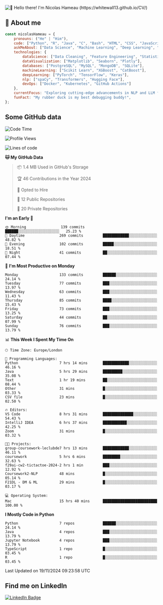 <img src="assets/intro.gif" alt="👋 Hello there! I'm Nicolas Hameau (https://whitewall13.github.io/CV/)" title="👋 Hello there! I'm Nicolas Hameau"/>

<!---visitors number here--->

## :book: About me

```javascript
const nicolasHameau = {
    pronouns: ("He" | "Him"),
    code: ["Python", "R", "Java", "C", "Bash", "HTML", "CSS", "JavaScript", "PHP", "SQL"],
    askMeAbout: ["Data Science", "Machine Learning", "Deep Learning", "NLP", "LLM", "Computer Vision", "MLOps"],
    technologies: {
        dataScience: ["Data Cleaning", "Feature Engineering", "Statistical Analysis"],
        dataVisualization: ["Matplotlib", "Seaborn", "Plotly"],
        databases: ["PostgreSQL", "MySQL", "MongoDB", "SQLite"],
        machineLearning: ["Scikit Learn", "XGBoost", "CatBoost"],
        deepLearning: ["PyTorch", "TensorFlow", "Keras"],
        nlp: ["spaCy", "Transformers", "Hugging Face"],
        devOps: ["Docker", "Kubernetes", "GitHub Actions"]
    },
    currentFocus: "Exploring cutting-edge advancements in NLP and LLM fine-tuning",
    funFact: "My rubber duck is my best debugging buddy!",
};
```
## Some GitHub data

<!--START_SECTION:waka-->
![Code Time](http://img.shields.io/badge/Code%20Time-24%20hrs%2022%20mins-blue)

![Profile Views](http://img.shields.io/badge/Profile%20Views-0-blue)

![Lines of code](https://img.shields.io/badge/From%20Hello%20World%20I%27ve%20Written-5.8%20million%20lines%20of%20code-blue)

**🐱 My GitHub Data** 

> 📦 1.4 MB Used in GitHub's Storage 
 > 
> 🏆 46 Contributions in the Year 2024
 > 
> 💼 Opted to Hire
 > 
> 📜 12 Public Repositories 
 > 
> 🔑 20 Private Repositories 
 > 
**I'm an Early 🐤** 

```text
🌞 Morning                139 commits         ██████░░░░░░░░░░░░░░░░░░░   25.23 % 
🌆 Daytime                269 commits         ████████████░░░░░░░░░░░░░   48.82 % 
🌃 Evening                102 commits         █████░░░░░░░░░░░░░░░░░░░░   18.51 % 
🌙 Night                  41 commits          ██░░░░░░░░░░░░░░░░░░░░░░░   07.44 % 
```
📅 **I'm Most Productive on Monday** 

```text
Monday                   133 commits         ██████░░░░░░░░░░░░░░░░░░░   24.14 % 
Tuesday                  77 commits          ███░░░░░░░░░░░░░░░░░░░░░░   13.97 % 
Wednesday                63 commits          ███░░░░░░░░░░░░░░░░░░░░░░   11.43 % 
Thursday                 85 commits          ████░░░░░░░░░░░░░░░░░░░░░   15.43 % 
Friday                   73 commits          ███░░░░░░░░░░░░░░░░░░░░░░   13.25 % 
Saturday                 44 commits          ██░░░░░░░░░░░░░░░░░░░░░░░   07.99 % 
Sunday                   76 commits          ███░░░░░░░░░░░░░░░░░░░░░░   13.79 % 
```


📊 **This Week I Spent My Time On** 

```text
🕑︎ Time Zone: Europe/London

💬 Programming Languages: 
Python                   7 hrs 14 mins       ████████████░░░░░░░░░░░░░   46.16 % 
Java                     5 hrs 29 mins       █████████░░░░░░░░░░░░░░░░   35.08 % 
Text                     1 hr 19 mins        ██░░░░░░░░░░░░░░░░░░░░░░░   08.44 % 
Other                    31 mins             █░░░░░░░░░░░░░░░░░░░░░░░░   03.33 % 
CSV file                 23 mins             █░░░░░░░░░░░░░░░░░░░░░░░░   02.50 % 

🔥 Editors: 
VS Code                  8 hrs 31 mins       ██████████████░░░░░░░░░░░   54.43 % 
IntelliJ IDEA            6 hrs 37 mins       ███████████░░░░░░░░░░░░░░   42.25 % 
Zoom                     31 mins             █░░░░░░░░░░░░░░░░░░░░░░░░   03.32 % 

🐱‍💻 Projects: 
group-coursework-leclubde7 hrs 13 mins       ████████████░░░░░░░░░░░░░   46.11 % 
coursework               5 hrs 6 mins        ████████░░░░░░░░░░░░░░░░░   32.63 % 
f29ai-cw2-tictactoe-2024-2 hrs 1 min         ███░░░░░░░░░░░░░░░░░░░░░░   12.92 % 
Coursework2-NLP          48 mins             █░░░░░░░░░░░░░░░░░░░░░░░░   05.14 % 
F21DL - DM & ML          29 mins             █░░░░░░░░░░░░░░░░░░░░░░░░   03.17 % 

💻 Operating System: 
Mac                      15 hrs 40 mins      █████████████████████████   100.00 % 
```

**I Mostly Code in Python** 

```text
Python                   7 repos             ██████░░░░░░░░░░░░░░░░░░░   24.14 % 
Java                     4 repos             ███░░░░░░░░░░░░░░░░░░░░░░   13.79 % 
Jupyter Notebook         4 repos             ███░░░░░░░░░░░░░░░░░░░░░░   13.79 % 
TypeScript               1 repo              █░░░░░░░░░░░░░░░░░░░░░░░░   03.45 % 
R                        1 repo              █░░░░░░░░░░░░░░░░░░░░░░░░   03.45 % 
```




 Last Updated on 19/11/2024 09:23:58 UTC
<!--END_SECTION:waka-->

## Find me on LinkedIn
<div id="badges">
  <a href="https://www.linkedin.com/in/nicolas-hameau-13242002/">
    <img src="https://img.shields.io/badge/LinkedIn-blue?style=for-the-badge&logo=linkedin&logoColor=white" alt="LinkedIn Badge"/>
  </a>
</div>



